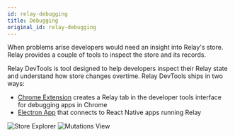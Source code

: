 ```yaml
---
id: relay-debugging
title: Debugging
original_id: relay-debugging
---
```

When problems arise developers would need an insight into Relay's store. Relay provides a couple of tools to inspect the store and its records.

Relay DevTools is tool designed to help developers inspect their Relay state and understand how store changes overtime. Relay DevTools ships in two ways:

-   [Chrome Extension][extension] creates a Relay tab in the developer tools interface for debugging apps in Chrome
-   [Electron App][app] that connects to React Native apps running Relay

![Store Explorer](/img/docs/store-explorer.png)
![Mutations View](/img/docs/mutations-view.png)

[extension]: https://chrome.google.com/webstore/detail/relay-devtools/oppikflppfjfdpjimpdadhelffjpciba

[app]: https://www.npmjs.com/package/relay-devtools
